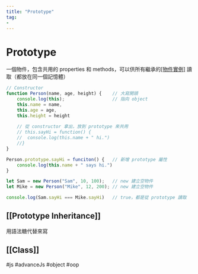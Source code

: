 ```yaml
---
title: "Prototype"
tag: 
- 
---
```

# Prototype
一個物件，包含共用的 properties 和 methods，可以供所有繼承的[[物件實例]](instances) 讀取（都放在同一個記憶體）

```js
// Constructor
function Person(name, age, height) {	// 大寫開頭
	console.log(this);					// 指向 object
	this.name = name,
	this.age = age,
	this.height = height
	
	// 從 constructor 拿出，放到 prototype 來共用
	// this.sayHi = function() {
	//	console.log(this.name + " hi.")
	//}
}

Person.prototype.sayHi = funciton() {	// 新增 prototype 屬性
	console.log(this.name + " says hi.")
}

let Sam = new Person("Sam", 10, 100);	// new 建立空物件
let Mike = new Person("Mike", 12, 200);	// new 建立空物件

console.log(Sam.sayHi === Mike.sayHi)	// true，都是從 prototype 讀取


```

## [[Prototype Inheritance]]
用語法糖代替來寫
## [[Class]]
#js #advanceJs #object #oop